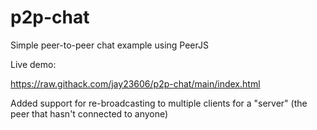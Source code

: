 # p2p-chat
Simple peer-to-peer chat example using PeerJS

Live demo:

https://raw.githack.com/jay23606/p2p-chat/main/index.html

Added support for re-broadcasting to multiple clients for a "server" (the peer that hasn't connected to anyone)
